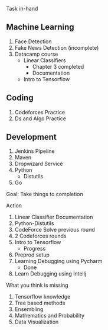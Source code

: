 
Task in-hand

## Machine Learning
1. Face Detection 
2. Fake News Detection (incomplete)
3. Datacamp course 
	- Linear Classifiers
		- Chapter 3 completed
		- Documentation
	- Intro to Tensorflow

## Coding 
1. Codeforces Practice
2. Ds and Algo Practice 

## Development 
1. Jenkins Pipeline
2. Maven 
3. Dropwizard Service 
4. Python 
	- Distutils 
5. Go 

Goal: Take things to completion

Action 
1. Linear Classifier Documentation
2. Python-Distutils
3. CodeForce Solve previous round
4. 2 Codeforces rounds
5. Intro to Tensorflow
	- Progress
6. Preprod setup
7. Learning Debugging using Pycharm
	- Done  
8. Learn Debugging using Intellj


What you think is missing 
1. Tensorflow knowledge 
2. Tree based methods 
3. Ensembling 
4. Mathematics and Probability 
5. Data Visualization 

